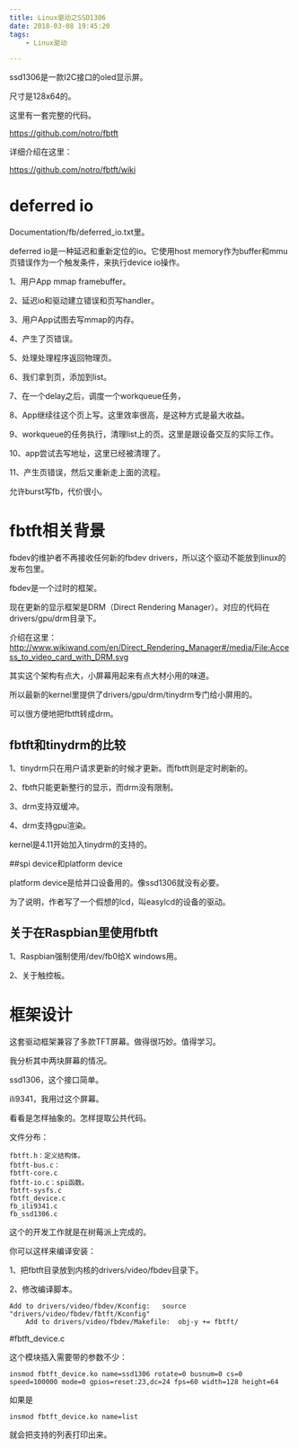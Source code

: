 ```yaml
---
title: Linux驱动之SSD1306
date: 2018-03-08 19:45:20
tags:
	- Linux驱动

---
```




ssd1306是一款I2C接口的oled显示屏。

尺寸是128x64的。

这里有一套完整的代码。

https://github.com/notro/fbtft

详细介绍在这里：

https://github.com/notro/fbtft/wiki



# deferred io

Documentation/fb/deferred_io.txt里。

deferred io是一种延迟和重新定位的io。它使用host memory作为buffer和mmu页错误作为一个触发条件，来执行device io操作。

1、用户App mmap framebuffer。

2、延迟io和驱动建立错误和页写handler。

3、用户App试图去写mmap的内存。

4、产生了页错误。

5、处理处理程序返回物理页。

6、我们拿到页，添加到list。

7、在一个delay之后，调度一个workqueue任务，

8、App继续往这个页上写。这里效率很高，是这种方式是最大收益。

9、workqueue的任务执行，清理list上的页。这里是跟设备交互的实际工作。

10、app尝试去写地址，这里已经被清理了。

11、产生页错误，然后又重新走上面的流程。



允许burst写fb，代价很小。

# fbtft相关背景

fbdev的维护者不再接收任何新的fbdev drivers，所以这个驱动不能放到linux的发布包里。

fbdev是一个过时的框架。

现在更新的显示框架是DRM（Direct Rendering Manager）。对应的代码在drivers/gpu/drm目录下。

介绍在这里：http://www.wikiwand.com/en/Direct_Rendering_Manager#/media/File:Access_to_video_card_with_DRM.svg

其实这个架构有点大，小屏幕用起来有点大材小用的味道。

所以最新的kernel里提供了drivers/gpu/drm/tinydrm专门给小屏用的。

可以很方便地把fbtft转成drm。

## fbtft和tinydrm的比较

1、tinydrm只在用户请求更新的时候才更新。而fbtft则是定时刷新的。

2、fbtft只能更新整行的显示，而drm没有限制。

3、drm支持双缓冲。

4、drm支持gpu渲染。

kernel是4.11开始加入tinydrm的支持的。

##spi device和platform device

platform device是给并口设备用的。像ssd1306就没有必要。



为了说明，作者写了一个假想的lcd，叫easylcd的设备的驱动。

## 关于在Raspbian里使用fbtft

1、Raspbian强制使用/dev/fb0给X windows用。

2、关于触控板。





# 框架设计

这套驱动框架兼容了多款TFT屏幕。做得很巧妙。值得学习。

我分析其中两块屏幕的情况。

ssd1306，这个接口简单。

ili9341，我用过这个屏幕。

看看是怎样抽象的。怎样提取公共代码。

文件分布：

```
fbtft.h：定义结构体。
fbtft-bus.c：
fbtft-core.c
fbtft-io.c：spi函数。
fbtft-sysfs.c
fbtft_device.c
fb_ili9341.c
fb_ssd1306.c
```

这个的开发工作就是在树莓派上完成的。

你可以这样来编译安装：

1、把fbtft目录放到内核的drivers/video/fbdev目录下。

2、修改编译脚本。

```
Add to drivers/video/fbdev/Kconfig:   source "drivers/video/fbdev/fbtft/Kconfig"
    Add to drivers/video/fbdev/Makefile:  obj-y += fbtft/
```



#fbtft_device.c

这个模块插入需要带的参数不少：

```
insmod fbtft_device.ko name=ssd1306 rotate=0 busnum=0 cs=0 speed=100000 mode=0 gpios=reset:23,dc=24 fps=60 width=128 height=64
```

如果是

```
insmod fbtft_device.ko name=list
```

就会把支持的列表打印出来。